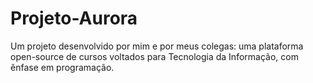# Projeto-Aurora
Um projeto desenvolvido por mim e por meus colegas: uma plataforma open-source de cursos voltados para Tecnologia da Informação, com ênfase em programação.   
